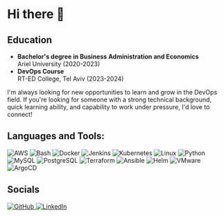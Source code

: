 # Hi there 👋

## Education
- **Bachelor's degree in Business Administration and Economics**  
  Ariel University (2020-2023)
- **DevOps Course**  
  RT-ED College, Tel Aviv (2023-2024)

I'm always looking for new opportunities to learn and grow in the DevOps field. If you're looking for someone with a strong technical background, quick learning ability, and capability to work under pressure, I'd love to connect!

## Languages and Tools:
<p align="left">
  <img src="https://img.shields.io/badge/AWS-%23FF9900.svg?style=for-the-badge&logo=amazon-aws&logoColor=white" alt="AWS"/>
  <img src="https://img.shields.io/badge/Bash-4EAA25.svg?style=for-the-badge&logo=gnu-bash&logoColor=white" alt="Bash"/>
  <img src="https://img.shields.io/badge/Docker-2496ED.svg?style=for-the-badge&logo=docker&logoColor=white" alt="Docker"/>
  <img src="https://img.shields.io/badge/Jenkins-D24939.svg?style=for-the-badge&logo=jenkins&logoColor=white" alt="Jenkins"/>
  <img src="https://img.shields.io/badge/Kubernetes-326CE5.svg?style=for-the-badge&logo=kubernetes&logoColor=white" alt="Kubernetes"/>
  <img src="https://img.shields.io/badge/Linux-FCC624.svg?style=for-the-badge&logo=linux&logoColor=black" alt="Linux"/>
  <img src="https://img.shields.io/badge/Python-3776AB.svg?style=for-the-badge&logo=python&logoColor=white" alt="Python"/>
  <img src="https://img.shields.io/badge/MySQL-4479A1.svg?style=for-the-badge&logo=mysql&logoColor=white" alt="MySQL"/>
  <img src="https://img.shields.io/badge/PostgreSQL-4169E1.svg?style=for-the-badge&logo=postgresql&logoColor=white" alt="PostgreSQL"/>
  <img src="https://img.shields.io/badge/Terraform-7B42BC.svg?style=for-the-badge&logo=terraform&logoColor=white" alt="Terraform"/>
  <img src="https://img.shields.io/badge/Ansible-EE0000.svg?style=for-the-badge&logo=ansible&logoColor=white" alt="Ansible"/>
  <img src="https://img.shields.io/badge/Helm-0F1689.svg?style=for-the-badge&logo=helm&logoColor=white" alt="Helm"/>
  <img src="https://img.shields.io/badge/Vmware-607078.svg?style=for-the-badge&logo=vmware&logoColor=white" alt="VMware"/>
  <img src="https://img.shields.io/badge/ArgoCD-EF7B4D.svg?style=for-the-badge&logo=argo&logoColor=white" alt="ArgoCD"/>
</p>

## Socials
<p align="left">
  <a href="https://github.com/yourusername" target="_blank">
    <img src="https://img.shields.io/badge/GitHub-181717.svg?style=for-the-badge&logo=github&logoColor=white" alt="GitHub"/>
  </a>
  <a href="https://www.linkedin.com/in/yourprofile" target="_blank">
    <img src="https://img.shields.io/badge/LinkedIn-0A66C2.svg?style=for-the-badge&logo=linkedin&logoColor=white" alt="LinkedIn"/>
  </a>
</p>
